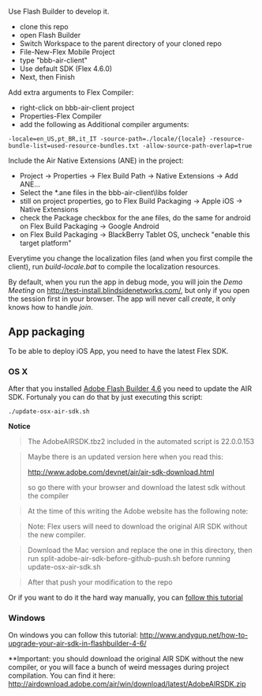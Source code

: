 Use Flash Builder to develop it.

* clone this repo
* open Flash Builder
* Switch Workspace to the parent directory of your cloned repo
* File-New-Flex Mobile Project
* type "bbb-air-client"
* Use default SDK (Flex 4.6.0)
* Next, then Finish

Add extra arguments to Flex Compiler:

* right-click on bbb-air-client project
* Properties-Flex Compiler
* add the following as Additional compiler arguments:

```
-locale=en_US,pt_BR,it_IT -source-path=./locale/{locale} -resource-bundle-list=used-resource-bundles.txt -allow-source-path-overlap=true
```

Include the Air Native Extensions (ANE) in the project:

* Project -> Properties -> Flex Build Path -> Native Extensions -> Add ANE...
* Select the *.ane files in the bbb-air-client\libs folder
* still on project properties, go to Flex Build Packaging -> Apple iOS -> Native Extensions
* check the Package checkbox for the ane files, do the same for android on Flex Build Packaging -> Google Android
* on Flex Build Packaging -> BlackBerry Tablet OS, uncheck "enable this target platform" 

Everytime you change the localization files (and when you first compile the client), run *build-locale.bat* to compile the localization resources.

By default, when you run the app in debug mode, you will join the *Demo Meeting* on http://test-install.blindsidenetworks.com/, but only if you open the session first in your browser. The app will never call *create*, it only knows how to handle *join*.

## App packaging
To be able to deploy iOS App, you need to have the latest Flex SDK.

### OS X
After that you installed [Adobe Flash Builder 4.6](https://www.adobe.com/support/downloads/thankyou.jsp?ftpID=5516&fileID=5535) you need to update the AIR SDK. Fortunaly you can do that by just executing this script:
```shell
./update-osx-air-sdk.sh
```
**Notice**

> The AdobeAIRSDK.tbz2 included in the automated script is 22.0.0.153

> Maybe there is an updated version here when you read this:
>
> http://www.adobe.com/devnet/air/air-sdk-download.html
> 
> so go there with your browser and download the latest sdk without the compiler

> At the time of this writing the Adobe website has the following note:

> Note: Flex users will need to download the original AIR SDK without the new compiler.

> Download the Mac version and replace the one in this directory, then run split-adobe-air-sdk-before-github-push.sh before running update-osx-air-sdk.sh

> After that push your modification to the repo

Or if you want to do it the hard way manually, you can [follow this tutorial](http://jeffwinder.blogspot.com.br/2011/09/installing-adobe-air-3-sdk-in-flash.html)


### Windows
On windows you can follow this tutorial: 
http://www.andygup.net/how-to-upgrade-your-air-sdk-in-flashbuilder-4-6/

**Important: you should download the original AIR SDK without the new compiler, or you will face a bunch of weird messages during project compilation.
You can find it here: http://airdownload.adobe.com/air/win/download/latest/AdobeAIRSDK.zip

